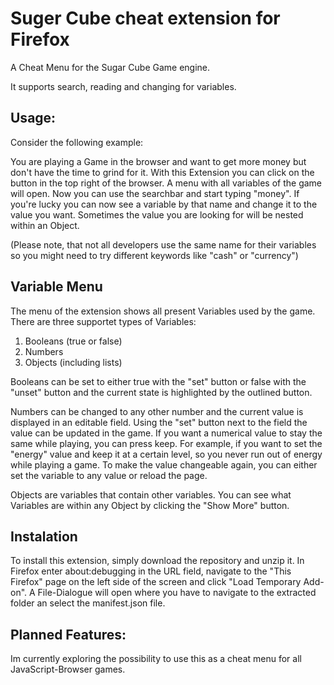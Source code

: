 # Suger Cube cheat extension for Firefox
A Cheat Menu for the Sugar Cube Game engine.

It supports search, reading and changing for variables.
## Usage:
Consider the following example: 

You are playing a Game in the browser and want to get more money but don't have the time to grind for it.
With this Extension you can click on the button in the top right of the browser. A menu with all variables of the game will open.
Now you can use the searchbar and start typing "money".
If you're lucky you can now see a variable by that name and change it to the value you want. Sometimes the value you are looking for will be nested within an Object.

(Please note, that not all developers use the same name for their variables so you might need to try different keywords like "cash" or "currency")

## Variable Menu
The menu of the extension shows all present Variables used by the game. 
There are three supportet types of Variables: 
1. Booleans (true or false)
2. Numbers
3. Objects (including lists)

Booleans can be set to either true with the "set" button or false with the "unset" button and the current state is highlighted by the outlined button.

Numbers can be changed to any other number and the current value is displayed in an editable field. Using the "set" button next to the field the value can be updated in the game. If you want a numerical value to stay the same while playing, you can press keep. For example, if you want to set the "energy" value and keep it at a certain level, so you never run out of energy while playing a game. To make the value changeable again, you can either set the variable to any value or reload the page.

Objects are variables that contain other variables. You can see what Variables are within any Object by clicking the "Show More" button.


## Instalation

To install this extension, simply download the repository and unzip it. In Firefox enter about:debugging in the URL field, navigate to the "This Firefox" page on the left side of the screen and click "Load Temporary Add-on". A File-Dialogue will open where you have to navigate to the extracted folder an select the manifest.json file.



## Planned Features:


Im currently exploring the possibility to use this as a cheat menu for all JavaScript-Browser games.
